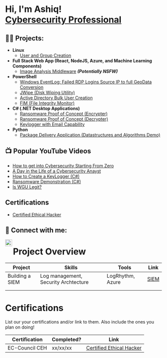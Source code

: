 <h1>Hi, I'm Ashiq! <br/> <a href="https://www.linkedin.com/in/muhammad-ashiq-s-249a81186/">Cybersecurity Professional</a>

<h2>👨‍💻 Projects:</h2>

  - <b>Linux</b>
    - [User and Group Creation](https://github.com/ashiq2121/LinuxFilePermissions)
  - <b>Full Stack Web App (React, NodeJS, Azure, and Machine Learning Components)</b>
    - [Image Analysis Middleware](https://github.com/joshmadakor1/4chan-Image-Analysis-Middleware-C964) <b><i>(Potentially NSFW)</b></i>
  - <b>PowerShell</b>
    - [Windows EventLog: Failed RDP Logins Source IP to full GeoData Conversion](https://github.com/joshmadakor1/Sentinel-Lab)
    - [JWipe (Disk Wiping Utility)](https://github.com/joshmadakor1/Jwipe.PowerShell)
    - [Active Directory Bulk User Creation](https://github.com/joshmadakor1/AD_PS)
    - [FIM (File Integrity Monitor)](https://github.com/joshmadakor1/PowerShell-Integrity-FIM)
  - <b>C# (.NET Desktop Applications)</b>
    - [Ransomware Proof of Concept (Encrypter)](https://github.com/joshmadakor1/EncrypterPOC)
    - [Ransomware Proof of Concept (Decrypter)](https://github.com/joshmadakor1/DecrypterPOC)
    - [Keylogger with Email Capability](https://github.com/joshmadakor1/Key-Logger-With-Email)
  - <b>Python</b>
    - [Package Delivery Application (Datastructures and Algorithms Demo)](https://github.com/joshmadakor1/Package-Delivery-Pathfinding-Algorithm)

<h2>📺 Popular YouTube Videos</h2>

- [How to get into Cybersecurity Starting From Zero](https://www.youtube.com/watch?v=a83ASGn_V_s)
- [A Day in the Life of a Cybersecurity Anayst](https://www.youtube.com/watch?v=uHy3oM7NnoU)
- [How to Create a KeyLogger (C#)](https://www.youtube.com/watch?v=N-L9hklSlNk)
- [Ransomware Demonstration (C#)](https://www.youtube.com/watch?v=OfvdQeh79s0)
- [Is WGU Legit?](https://www.youtube.com/watch?v=E2MwRWxDBkA)

<h2>Certifications</h2>

- [Certified Ethical Hacker](https://aspen.eccouncil.org/Badge?a=Wa6LXNxmao4qVxlQKox460EFswUETygX3LCPam8Z1Uw=)

<h2> 🤳 Connect with me:</h2>

[<img align="left" alt="JoshMadakor | LinkedIn" width="22px" src="https://cdn.jsdelivr.net/npm/simple-icons@v3/icons/linkedin.svg" />][linkedin]

[linkedin]: https://www.linkedin.com/in/muhammad-ashiq-s-249a81186/

# Project Overview 
|     Project     |                 Skills                |     Tools       |      Link       |
| --------------- | ------------------------------------- | --------------- | --------------- |
| Building a SIEM | Log management, Security Archtecture  | LogRhythm, Azure|  <a href="[https://google.com]https://github.com/iMentorYT/SIEM/tree/main">SIEM</a>   |
|                 |                                       |                 |                 |
|                 |                                       |                 |                 |


# Certifications 
List our your certifications and/or link to them. Also include the ones you plan on doing!

|     Certification     |               Completed?               |     Link       |
| --------------------  | -------------------------------------- | ---------------| 
| EC-Council CEH        |                xx/xx/xx                |     [Certified Ethical Hacker](https://aspen.eccouncil.org/Badge?a=Wa6LXNxmao4qVxlQKox460EFswUETygX3LCPam8Z1Uw=)       | 

<!--
**joshmadakor1/joshmadakor1** is a ✨ _special_ ✨ repository because its `README.md` (this file) appears on your GitHub profile.

Here are some ideas to get you started:

- 🔭 I’m currently working on ...
- 🌱 I’m currently learning ...
- 👯 I’m looking to collaborate on ...
- 🤔 I’m looking for help with ...
- 💬 Ask me about ...
- 📫 How to reach me: ...
- 😄 Pronouns: ...
- ⚡ Fun fact: ...
-->
